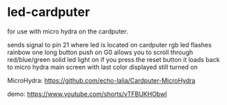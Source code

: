 # led-cardputer
for use with micro hydra on the cardputer. 

sends signal to pin 21 where led is located on cardputer
rgb led flashes rainbow
one long button push on G0 allows you to scroll through red/blue/green solid led light on
if you press the reset button it loads back to micro hydra main screen with last color displayed still turned on


MicroHydra:   https://github.com/echo-lalia/Cardputer-MicroHydra

demo: https://www.youtube.com/shorts/vTFBUKHObwI
